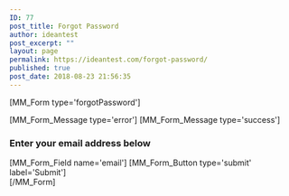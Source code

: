 ```yaml
---
ID: 77
post_title: Forgot Password
author: ideantest
post_excerpt: ""
layout: page
permalink: https://ideantest.com/forgot-password/
published: true
post_date: 2018-08-23 21:56:35
---
```

[MM_Form type='forgotPassword']
<div class="mm-forgot-password">
[MM_Form_Message type='error']
[MM_Form_Message type='success']

<h3>Enter your email address below</h3>
[MM_Form_Field name='email']
[MM_Form_Button type='submit' label='Submit']
</div>
[/MM_Form]